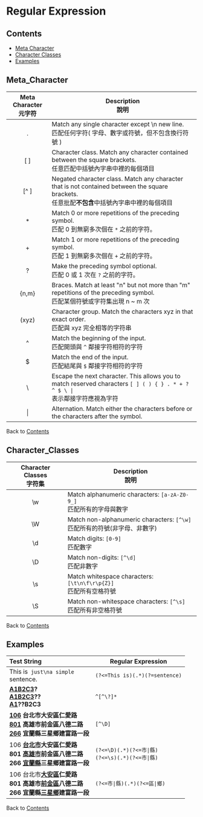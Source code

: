 # Regular Expression  

## Contents
* [Meta Character](#Meta_Character)
* [Character Classes](#Character_Classes)
* [Examples](#Examples)

## Meta_Character

| Meta Character <br/> 元字符 | Description <br/> 說明 |
|:----:|----|
|.| Match any single character except \n new line. <br/> 匹配任何字符( 字母、數字或符號，但不包含換行符號 ) |
|[ ]| Character class. Match any character contained between the square brackets. <br/> 任意匹配中括號內字串中裡的每個項目 |
|[^ ]| Negated character class. Match any character that is not contained between the square brackets. <br/> 任意批配**不包含**中括號內字串中裡的每個項目 |
|*| Match 0 or more repetitions of the preceding symbol. <br/> 匹配 0 到無窮多次個在 <code>*</code> 之前的字符。 |
|+| Match 1 or more repetitions of the preceding symbol. <br/> 匹配 1 到無窮多次個在 <code>+</code> 之前的字符。 |
|?| Make the preceding symbol optional. <br/> 匹配 0 或 1 次在 <code>?</code> 之前的字符。 |
|{n,m}| Braces. Match at least "n" but not more than "m" repetitions of the preceding symbol. <br/> 匹配某個符號或字符集出現 n ~ m 次 |
|(xyz)| Character group. Match the characters xyz in that exact order. <br/> 匹配與 xyz 完全相等的字符串 |
|^| Match the beginning of the input. <br/> 匹配開頭與 <code>^</code> 鄰接字符相符的字符 |
|$| Match the end of the input. <br/> 匹配結尾與 <code>$</code> 鄰接字符相符的字符 |
|&#92;| Escape the next character. This allows you to match reserved characters <code>[ ] ( ) { } . * + ? ^ $ \ &#124;</code> <br/> 表示鄰接字符應視為字符 |
|&#124;| Alternation. Match either the characters before or the characters after the symbol. |

Back to [Contents](#Contents)
<br>

## Character_Classes

| Character Classes <br/> 字符集 | Description <br/> 說明 |
|:----:|----|
|\w| Match alphanumeric characters: `[a-zA-Z0-9_]` <br/> 匹配所有的字母與數字 |
|\W| Match non-alphanumeric characters: `[^\w]` <br/> 匹配所有的符號(非字母、非數字) |
|\d| Match digits: `[0-9]` <br/> 匹配數字 |
|\D| Match non-digits: `[^\d]` <br/> 匹配非數字 |
|\s| Match whitespace characters: `[\t\n\f\r\p{Z}]` <br/> 匹配所有空格符號 |
|\S| Match non-whitespace characters: `[^\s]` <br/> 匹配所有非空格符號 |

Back to [Contents](#Contents)
<br>

## Examples   

| Test String | Regular Expression |
|:----|----|
| This is<code> just\na simple </code>sentence. | <code>(?<=This is)(.*)(?=sentence)</code> | 
| <a href="#learn-regex"><strong>A1B2C3<strong></a>? <br> <a href="#learn-regex"><strong>A1B2C3<strong></a>?? <br> <a href="#learn-regex"><strong>A1<strong></a>??B2C3 | <code>^[^\\?]*</code> | 
| <a href="#learn-regex"><strong>106<strong></a> 台北市大安區仁愛路 <br> <a href="#learn-regex"><strong>801<strong></a> 高雄市前金區八德二路 <br> <a href="#learn-regex"><strong>266<strong></a> 宜蘭縣三星鄉建富路一段 | <code>[^\D]</code> | 
| 106 <a href="#learn-regex"><strong>台北市<strong></a>大安區仁愛路 <br> 801 <a href="#learn-regex"><strong>高雄市<strong></a>前金區八德二路 <br> 266 <a href="#learn-regex"><strong>宜蘭縣<strong></a>三星鄉建富路一段 | <code>(?<=\D)(.\*)(?<=市\|縣)</code> <br> <code>(?<=\s)(.\*)(?<=市\|縣)</code> | 
| 106 台北市<a href="#learn-regex"><strong>大安區<strong></a>仁愛路 <br> 801 高雄市<a href="#learn-regex"><strong>前金區<strong></a>八德二路 <br> 266 宜蘭縣<a href="#learn-regex"><strong>三星鄉<strong></a>建富路一段 | <code>(?<=市\|縣)(.*)(?<=區\|鄉)</code> |

Back to [Contents](#Contents)
<br>
